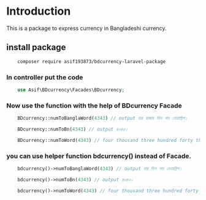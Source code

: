 # Introduction

 This is a package to express currency in Bangladeshi currency.

## install package

```sh
	composer require asif193873/bdcurrency-laravel-package
```

### In controller put the code
```php
	use Asif\BDcurrency\Facades\BDcurrency;

```
### Now use the function with the help of BDcurrency Facade
```php
	BDcurrency::numToBanglaWord(4343) // output চার হাজার তিন শত তেতাল্লিশ।

	BDcurrency::numToBn(4343) // output ৪৩৪৩।

	BDcurrency::numToWord(4343) // four thousand three hundred forty three।

```

### you can use helper function bdcurrency() instead of Facade.
```php
	bdcurrency()->numToBanglaWord(4343) // output চার তিন শত তেতাল্লিশ।

	bdcurrency()->numToBn(4343) // output ৪৩৪৩।

	bdcurrency()->numToWord(4343) // four thousand three hundred forty three।

```

